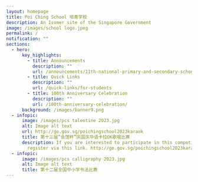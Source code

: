```yaml
---
layout: homepage
title: Poi Ching School 培青学校
description: An Isomer site of the Singapore Government
image: /images/school logo.jpeg
permalink: /
notification: ""
sections:
  - hero:
      key_highlights:
        - title: Announcements
          description: ""
          url: /announcements/11th-national-primary-and-secondary-schools-chinese-calligraphy-competition/
        - title: Quick Links
          description: ""
          url: /quick-links/for-students
        - title: 100th Anniversary Celebration
          description: ""
          url: /100th-anniversary-celebration/
      background: /images/banner9.png
  - infopic:
      image: /images/pcs talentine 2023.jpg
      alt: Image alt text
      url: http://go.gov.sg/poichingschool2023karaok
      title: 第十三届“会馆杯”庆国庆华语卡拉OK歌唱比赛
      description: If you are interested to participate in this competition, you can
        register via this link. http://go.gov.sg/poichingschool2023karaok
  - infopic:
      image: /images/pcs calligraphy 2023.jpg
      alt: Image alt text
      title: 第十二届全国中小学书法比赛
---
```

